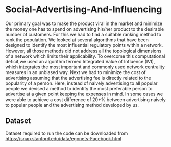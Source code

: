 # Social-Advertising-And-Influencing
Our primary goal was to make the product viral in the market and minimize the money one has to spend on advertising his/her product to the desirable number of customers. For this we had to find a suitable ranking method to rank the population. We looked at several algorithms that have been designed to identify the most influential regulatory points within a network. However, all those  methods did  not address all the topological dimensions of a network which limits their applicability. To overcome this computational deficit,we used an algorithm termed Integrated Value of Influence (IVI), which integrates the most important and commonly used network centrality measures in an unbiased way. Next we had to minimize the cost of advertising assuming that the advertising fee is directly related to the popularity of a person. Here, instead of naively advertising to all popular people we devised a method to identify the most preferable person to advertise at a given point keeping the expenses in mind. In some cases we were able to achieve a cost difference of 20+% between advertising naively to popular people and the advertising method developed by us.
 
## Dataset
Dataset required to run the code can be downloaded from
https://snap.stanford.edu/data/egonets-Facebook.html

